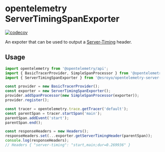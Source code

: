 # opentelemetry ServerTimingSpanExporter

[![codecov](https://codecov.io/gh/esroyo/opentelemetry-server-timing-span-exporter/graph/badge.svg?token=OVVLMQFJ3A)](https://codecov.io/gh/esroyo/opentelemetry-server-timing-span-exporter)

An expoter that can be used to output a [Server-Timing](https://developer.mozilla.org/en-US/docs/Web/HTTP/Headers/Server-Timing) header.
 
## Usage

```ts
import opentelemetry from '@opentelemetry/api';
import { BasicTracerProvider, SimpleSpanProcessor } from '@opentelemetry/sdk-trace-base';
import { ServerTimingSpanExporter } from '@esroyo/opentelemetry-server-timing-span-exporter';

const provider = new BasicTracerProvider();
const exporter = new ServerTimingSpanExporter();
provider.addSpanProcessor(new SimpleSpanProcessor(exporter));
provider.register();

const tracer = opentelemetry.trace.getTracer('default');
const parentSpan = tracer.startSpan('main');
parentSpan.addEvent('start');
parentSpan.end();

const responseHeaders = new Headers();
responseHeaders.set(...exporter.getServerTimingHeader(parentSpan));
console.log(responseHeaders);
// Headers { "server-timing": "start,main;dur=0.269936" }
```
